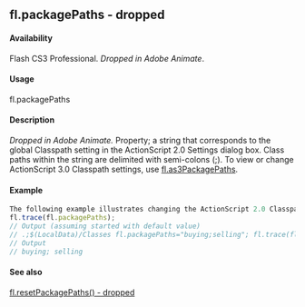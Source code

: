 ## fl.packagePaths - dropped

#### Availability

Flash CS3 Professional. *Dropped in Adobe Animate*.

#### Usage

fl.packagePaths

#### Description

*Dropped in Adobe Animate.*
Property; a string that corresponds to the global Classpath setting in the ActionScript 2.0 Settings dialog box. Class paths within the string are delimited with semi-colons (;). To view or change ActionScript 3.0 Classpath settings, use [fl.as3PackagePaths](#_bookmark452).

#### Example

```javascript
The following example illustrates changing the ActionScript 2.0 Classpath settings:
fl.trace(fl.packagePaths);
// Output (assuming started with default value)
// .;$(LocalData)/Classes fl.packagePaths="buying;selling"; fl.trace(fl.packagePaths);
// Output
// buying; selling

```
#### See also

[fl.resetPackagePaths() - dropped](#_bookmark526)
